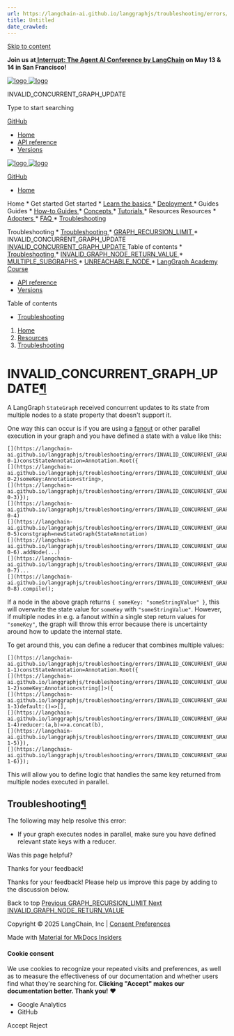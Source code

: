 ```yaml
---
url: https://langchain-ai.github.io/langgraphjs/troubleshooting/errors/INVALID_CONCURRENT_GRAPH_UPDATE/
title: Untitled
date_crawled: 
---
```


[ Skip to content ](https://langchain-ai.github.io/langgraphjs/troubleshooting/errors/INVALID_CONCURRENT_GRAPH_UPDATE/#invalid_concurrent_graph_update)

**Join us at[ Interrupt: The Agent AI Conference by LangChain](https://interrupt.langchain.com/) on May 13 & 14 in San Francisco!**

[ ![logo](https://langchain-ai.github.io/langgraphjs/static/wordmark_dark.svg) ![logo](https://langchain-ai.github.io/langgraphjs/static/wordmark_light.svg) ](https://langchain-ai.github.io/langgraphjs/)

INVALID_CONCURRENT_GRAPH_UPDATE 

[ ](https://langchain-ai.github.io/langgraphjs/troubleshooting/errors/INVALID_CONCURRENT_GRAPH_UPDATE/?q= "Share")

Type to start searching

[ GitHub  ](https://github.com/langchain-ai/langgraphjs "Go to repository")

  * [ Home ](https://langchain-ai.github.io/langgraphjs/)
  * [ API reference ](https://langchain-ai.github.io/langgraphjs/reference/)
  * [ Versions ](https://langchain-ai.github.io/langgraphjs/versions/)



[ ![logo](https://langchain-ai.github.io/langgraphjs/static/wordmark_dark.svg) ![logo](https://langchain-ai.github.io/langgraphjs/static/wordmark_light.svg) ](https://langchain-ai.github.io/langgraphjs/)

[ GitHub  ](https://github.com/langchain-ai/langgraphjs "Go to repository")

  * [ Home  ](https://langchain-ai.github.io/langgraphjs/)

Home 
    * Get started  Get started 
      * [ Learn the basics  ](https://langchain-ai.github.io/langgraphjs/tutorials/quickstart/)
      * [ Deployment  ](https://langchain-ai.github.io/langgraphjs/tutorials/deployment/)
    * Guides  Guides 
      * [ How-to Guides  ](https://langchain-ai.github.io/langgraphjs/how-tos/)
      * [ Concepts  ](https://langchain-ai.github.io/langgraphjs/concepts/)
      * [ Tutorials  ](https://langchain-ai.github.io/langgraphjs/tutorials/)
    * Resources  Resources 
      * [ Adopters  ](https://langchain-ai.github.io/langgraphjs/adopters/)
      * [ FAQ  ](https://langchain-ai.github.io/langgraphjs/concepts/faq/)
      * [ Troubleshooting  ](https://langchain-ai.github.io/langgraphjs/troubleshooting/errors/)

Troubleshooting 
        * [ Troubleshooting  ](https://langchain-ai.github.io/langgraphjs/troubleshooting/errors/)
        * [ GRAPH_RECURSION_LIMIT  ](https://langchain-ai.github.io/langgraphjs/troubleshooting/errors/GRAPH_RECURSION_LIMIT/)
        * INVALID_CONCURRENT_GRAPH_UPDATE  [ INVALID_CONCURRENT_GRAPH_UPDATE  ](https://langchain-ai.github.io/langgraphjs/troubleshooting/errors/INVALID_CONCURRENT_GRAPH_UPDATE/) Table of contents 
          * [ Troubleshooting  ](https://langchain-ai.github.io/langgraphjs/troubleshooting/errors/INVALID_CONCURRENT_GRAPH_UPDATE/#troubleshooting)
        * [ INVALID_GRAPH_NODE_RETURN_VALUE  ](https://langchain-ai.github.io/langgraphjs/troubleshooting/errors/INVALID_GRAPH_NODE_RETURN_VALUE/)
        * [ MULTIPLE_SUBGRAPHS  ](https://langchain-ai.github.io/langgraphjs/troubleshooting/errors/MULTIPLE_SUBGRAPHS/)
        * [ UNREACHABLE_NODE  ](https://langchain-ai.github.io/langgraphjs/troubleshooting/errors/UNREACHABLE_NODE/)
      * [ LangGraph Academy Course  ](https://academy.langchain.com/courses/intro-to-langgraph)
  * [ API reference  ](https://langchain-ai.github.io/langgraphjs/reference/)
  * [ Versions  ](https://langchain-ai.github.io/langgraphjs/versions/)



Table of contents 

  * [ Troubleshooting  ](https://langchain-ai.github.io/langgraphjs/troubleshooting/errors/INVALID_CONCURRENT_GRAPH_UPDATE/#troubleshooting)



  1. [ Home  ](https://langchain-ai.github.io/langgraphjs/)
  2. [ Resources  ](https://langchain-ai.github.io/langgraphjs/adopters/)
  3. [ Troubleshooting  ](https://langchain-ai.github.io/langgraphjs/troubleshooting/errors/)



# INVALID_CONCURRENT_GRAPH_UPDATE[¶](https://langchain-ai.github.io/langgraphjs/troubleshooting/errors/INVALID_CONCURRENT_GRAPH_UPDATE/#invalid_concurrent_graph_update "Permanent link")

A LangGraph `StateGraph`[](https://langchain-ai.github.io/langgraphjs/reference/classes/langgraph.StateGraph.html) received concurrent updates to its state from multiple nodes to a state property that doesn't support it.

One way this can occur is if you are using a [fanout](https://langchain-ai.github.io/langgraphjs/how-tos/map-reduce/) or other parallel execution in your graph and you have defined a state with a value like this:

```
[](https://langchain-ai.github.io/langgraphjs/troubleshooting/errors/INVALID_CONCURRENT_GRAPH_UPDATE/#__codelineno-0-1)constStateAnnotation=Annotation.Root({
[](https://langchain-ai.github.io/langgraphjs/troubleshooting/errors/INVALID_CONCURRENT_GRAPH_UPDATE/#__codelineno-0-2)someKey:Annotation<string>,
[](https://langchain-ai.github.io/langgraphjs/troubleshooting/errors/INVALID_CONCURRENT_GRAPH_UPDATE/#__codelineno-0-3)});
[](https://langchain-ai.github.io/langgraphjs/troubleshooting/errors/INVALID_CONCURRENT_GRAPH_UPDATE/#__codelineno-0-4)
[](https://langchain-ai.github.io/langgraphjs/troubleshooting/errors/INVALID_CONCURRENT_GRAPH_UPDATE/#__codelineno-0-5)constgraph=newStateGraph(StateAnnotation)
[](https://langchain-ai.github.io/langgraphjs/troubleshooting/errors/INVALID_CONCURRENT_GRAPH_UPDATE/#__codelineno-0-6).addNode(...)
[](https://langchain-ai.github.io/langgraphjs/troubleshooting/errors/INVALID_CONCURRENT_GRAPH_UPDATE/#__codelineno-0-7)...
[](https://langchain-ai.github.io/langgraphjs/troubleshooting/errors/INVALID_CONCURRENT_GRAPH_UPDATE/#__codelineno-0-8).compile();

```


If a node in the above graph returns `{ someKey: "someStringValue" }`, this will overwrite the state value for `someKey` with `"someStringValue"`. However, if multiple nodes in e.g. a fanout within a single step return values for `"someKey"`, the graph will throw this error because there is uncertainty around how to update the internal state.

To get around this, you can define a reducer that combines multiple values:

```
[](https://langchain-ai.github.io/langgraphjs/troubleshooting/errors/INVALID_CONCURRENT_GRAPH_UPDATE/#__codelineno-1-1)constStateAnnotation=Annotation.Root({
[](https://langchain-ai.github.io/langgraphjs/troubleshooting/errors/INVALID_CONCURRENT_GRAPH_UPDATE/#__codelineno-1-2)someKey:Annotation<string[]>({
[](https://langchain-ai.github.io/langgraphjs/troubleshooting/errors/INVALID_CONCURRENT_GRAPH_UPDATE/#__codelineno-1-3)default:()=>[],
[](https://langchain-ai.github.io/langgraphjs/troubleshooting/errors/INVALID_CONCURRENT_GRAPH_UPDATE/#__codelineno-1-4)reducer:(a,b)=>a.concat(b),
[](https://langchain-ai.github.io/langgraphjs/troubleshooting/errors/INVALID_CONCURRENT_GRAPH_UPDATE/#__codelineno-1-5)}),
[](https://langchain-ai.github.io/langgraphjs/troubleshooting/errors/INVALID_CONCURRENT_GRAPH_UPDATE/#__codelineno-1-6)});

```


This will allow you to define logic that handles the same key returned from multiple nodes executed in parallel.

## Troubleshooting[¶](https://langchain-ai.github.io/langgraphjs/troubleshooting/errors/INVALID_CONCURRENT_GRAPH_UPDATE/#troubleshooting "Permanent link")

The following may help resolve this error:

  * If your graph executes nodes in parallel, make sure you have defined relevant state keys with a reducer.

Was this page helpful? 

Thanks for your feedback! 

Thanks for your feedback! Please help us improve this page by adding to the discussion below. 

Back to top  [ Previous  GRAPH_RECURSION_LIMIT  ](https://langchain-ai.github.io/langgraphjs/troubleshooting/errors/GRAPH_RECURSION_LIMIT/) [ Next  INVALID_GRAPH_NODE_RETURN_VALUE  ](https://langchain-ai.github.io/langgraphjs/troubleshooting/errors/INVALID_GRAPH_NODE_RETURN_VALUE/)

Copyright © 2025 LangChain, Inc | [Consent Preferences](https://langchain-ai.github.io/langgraphjs/troubleshooting/errors/INVALID_CONCURRENT_GRAPH_UPDATE/#__consent)

Made with [ Material for MkDocs Insiders ](https://squidfunk.github.io/mkdocs-material/)

[ ](https://langchain-ai.github.io/langgraph/ "langchain-ai.github.io") [ ](https://github.com/langchain-ai/langgraphjs "github.com") [ ](https://twitter.com/LangChainAI "twitter.com")

#### Cookie consent

We use cookies to recognize your repeated visits and preferences, as well as to measure the effectiveness of our documentation and whether users find what they're searching for. **Clicking "Accept" makes our documentation better. Thank you!** ❤️

  * Google Analytics 
  * GitHub 



Accept Reject
